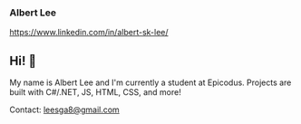### Albert Lee

https://www.linkedin.com/in/albert-sk-lee/

## Hi! 👋

My name is Albert Lee and I'm currently a student at Epicodus. Projects are built with C#/.NET, JS, HTML, CSS, and more!

Contact: leesga8@gmail.com
